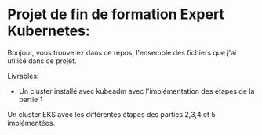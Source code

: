 # Projet de fin de formation Expert Kubernetes:
Bonjour, vous trouverez dans ce repos, l'ensemble des fichiers que j'ai 
utilisé  dans ce projet.

Livrables: 
- Un cluster installé avec kubeadm avec l'implémentation des
étapes de la partie 1

Un cluster EKS avec les différentes étapes des parties 2,3,4 et 5
implémentées.

